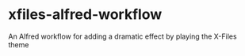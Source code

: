 # xfiles-alfred-workflow

An Alfred workflow for adding a dramatic effect by playing the X-Files theme
